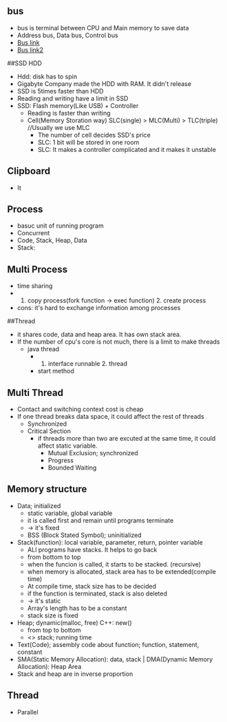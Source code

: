 ## bus
* bus is terminal between CPU and Main memory to save data
* Address bus, Data bus, Control bus
* [Bus link](http://ssoonidev.tistory.com/14)
* [Bus link2](http://contents.kocw.net/KOCW/document/2015/cup/leesangkwan/6.pdf)

##SSD HDD
* Hdd: disk has to spin
* Gigabyte Company made the HDD with RAM. It didn't release
* SSD is 5times faster than HDD
* Reading and writing have a limit in SSD
* SSD: Flash memory(Like USB) + Controller
  - Reading is faster than writing
  - Cell(Memory Storation way) SLC(single) > MLC(Multi) > TLC(triple)  //Usually we use MLC
    + The number of cell decides SSD's price
    + SLC: 1 bit will be stored in one room
    + SLC: It makes a controller complicated and it makes it unstable


## Clipboard
* It

## Process
* basuc unit of running program
* Concurrent
* Code, Stack, Heap, Data
* Stack:  

## Multi Process
* time sharing
* 1. copy process(fork function -> exec function) 2. create process
* cons: it's hard to exchange information among processes

##Thread
* it shares code, data and heap area. It has own stack area.
* If the number of cpu's core is not much, there is a limit to make threads
  - java thread
    + 1. interface runnable 2. thread
    + start method

## Multi Thread
* Contact and switching context cost is cheap
* If one thread breaks data space, it could affect the rest of threads
   + Synchronized 
    - Critical Section
      + if threads more than two are excuted at the same time, it could affect static variable.
        * Mutual Exclusion; synchronized
        * Progress
        * Bounded Waiting

## Memory structure
* Data; initialized
  - static variable, global variable
  - it is called first and remain until programs terminate 
  - -> it's fixed
  - BSS (Block Stated Symbol); uninitialized
* Stack(function): local variable, parameter, return, pointer variable
  - ALl programs have stacks. It helps to go back
  - from bottom to top
  - when the funcion is called, it starts to be stacked. (recursive)
  - when memory is allocated, stack area has to be extended(compile time)
  - At compile time, stack size has to be decided
  - if the function is terminated, stack is also deleted
  - -> it's static
  - Array's length has to be a constant
  - stack size is fixed
* Heap; dynamic(malloc, free)  C++: new()
  - from top to bottom
  - <> stack; running time 
* Text(Code); assembly code about function; function, statement, constant
* SMA(Static Memory Allocation): data, stack   | DMA(Dynamic Memory Allocation): Heap Area
* Stack and heap are in inverse proportion

## Thread
* Parallel